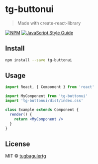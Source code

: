# tg-buttonui

> Made with create-react-library

[![NPM](https://img.shields.io/npm/v/tg-buttonui.svg)](https://www.npmjs.com/package/tg-buttonui) [![JavaScript Style Guide](https://img.shields.io/badge/code_style-standard-brightgreen.svg)](https://standardjs.com)

## Install

```bash
npm install --save tg-buttonui
```

## Usage

```jsx
import React, { Component } from 'react'

import MyComponent from 'tg-buttonui'
import 'tg-buttonui/dist/index.css'

class Example extends Component {
  render() {
    return <MyComponent />
  }
}
```

## License

MIT © [tugbagulertg](https://github.com/tugbagulertg)
